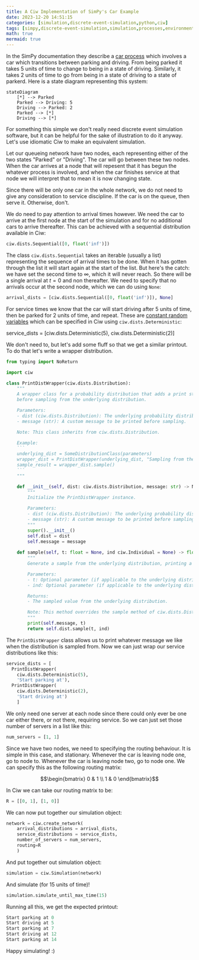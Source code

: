 ```yaml
---
title: A Ciw Implementation of SimPy's Car Example
date: 2023-12-20 14:51:15
categories: [simulation,discrete-event-simulation,python,ciw]
tags: [simpy,discrete-event-simulation,simulation,processes,environment,python,python-generator,ciw,queueing-network,queueing-theory,routing,process-based-simulation,random-variables,constant-random-variable,arrival-distributions,service-distributions,timing,initialization]
math: true
mermaid: true
---
```


In the SimPy documentation they describe a [car process](https://simpy.readthedocs.io/en/latest/simpy_intro/basic_concepts.html#our-first-process) which involves a car which transitions between parking and driving. From being parked it takes 5 units of time to change to being in a state of driving. Similarly, it takes 2 units of time to go from being in a state of driving to a state of parkerd. Here is a state diagram representing this system:

```mermaid
stateDiagram
    [*] --> Parked
    Parked --> Driving: 5
    Driving --> Parked: 2
    Parked --> [*]
    Driving --> [*]
```

For something this simple we don't really need discrete event simulation software, but it can be helpful for the sake of illustration to do it anyway. Let's use idiomatic Ciw to make an equivalent simulation.

Let our queueing network have two nodes, each representing either of the two states "Parked" or "Driving". The car will go between these two nodes. When the car arrives at a node that will repesent that it has begun the whatever process is involved, and when the car finishes service at that node we will interpret that to mean it is now changing state. 

Since there will be only one car in the whole network, we do not need to give any consideration to service discipline. If the car is on the queue, then serve it. Otherwise, don't.

We do need to pay attention to arrival times however. We need the car to arrive at the first node at the start of the simulation and for no additional cars to arrive thereafter. This can be achieved with a sequential distribution available in Ciw:

```python
ciw.dists.Sequential([0, float('inf')])
```

The class `ciw.dists.Sequential` takes an iterable (usually a list) representing the sequence of arrival times to be done. When it has gotten through the list it will start again at the start of the list. But here's the catch: we have set the second time to $\infty$, which it will never reach. So there will be a single arrival at $t=0$ and non thereafter. We need to specify that no arrivals occur at the second node, which we can do using `None`:

```python
arrival_dists = [ciw.dists.Sequential([0, float('inf')]), None]
```

For service times we know that the car will start driving after 5 units of time, then be parked for 2 units of time, and repeat. These are [constant random variables](https://en.wikipedia.org/wiki/Degenerate_distribution#Constant_random_variable) which can be specified in Ciw using `ciw.dists.Deterministic`:

service_dists = [ciw.dists.Deterministic(5), ciw.dists.Deterministic(2)]

We don't need to, but let's add some fluff so that we get a similar printout. To do that let's write a wrapper distribution.

```python
from typing import NoReturn

import ciw

class PrintDistWrapper(ciw.dists.Distribution):
    """
    A wrapper class for a probability distribution that adds a print statement
    before sampling from the underlying distribution.

    Parameters:
    - dist (ciw.dists.Distribution): The underlying probability distribution to be wrapped.
    - message (str): A custom message to be printed before sampling.

    Note: This class inherits from ciw.dists.Distribution.

    Example:
    ```
    underlying_dist = SomeDistributionClass(parameters)
    wrapper_dist = PrintDistWrapper(underlying_dist, "Sampling from the distribution:")
    sample_result = wrapper_dist.sample()
    ```
    """

    def __init__(self, dist: ciw.dists.Distribution, message: str) -> NoReturn:
        """
        Initialize the PrintDistWrapper instance.

        Parameters:
        - dist (ciw.dists.Distribution): The underlying probability distribution to be wrapped.
        - message (str): A custom message to be printed before sampling.
        """
        super().__init__()
        self.dist = dist
        self.message = message
            
    def sample(self, t: float = None, ind ciw.Individual = None) -> float:
        """
        Generate a sample from the underlying distribution, printing a custom message.

        Parameters:
        - t: Optional parameter (if applicable to the underlying distribution).
        - ind: Optional parameter (if applicable to the underlying distribution).

        Returns:
        - The sampled value from the underlying distribution.

        Note: This method overrides the sample method of ciw.dists.Distribution.
        """
        print(self.message, t)
        return self.dist.sample(t, ind)
```

The `PrintDistWrapper` class allows us to print whatever message we like when the distribution is sampled from. Now we can just wrap our service distributions like this:

```python
service_dists = [
  PrintDistWrapper(
    ciw.dists.Deterministic(5), 
    'Start parking at'), 
  PrintDistWrapper(
    ciw.dists.Deterministic(2), 
    'Start driving at')
    ]
```

We only need one server at each node since there could only ever be one car either there, or not there, requiring service. So we can just set those number of servers in a list like this:

```python
num_servers = [1, 1]
```

Since we have two nodes, we need to specifying the routing behaviour. It is simple in this case, and stationary. Whenever the car is leaving node one, go to node to. Whenever the car is leaving node two, go to node one. We can specify this as the following routing matrix:

$$\begin{bmatrix} 0 & 1 \\ 1 & 0 \end{bmatrix}$$

In Ciw we can take our routing matrix to be:

```python
R = [[0, 1], [1, 0]]
```

We can now put together our simulation object:

```python
network = ciw.create_network(
    arrival_distributions = arrival_dists,
    service_distributions = service_dists,
    number_of_servers = num_servers,
    routing=R
    )
```

And put together out simulation object:

```python
simulation = ciw.Simulation(network)
```

And simulate (for 15 units of time)!

```python
simulation.simulate_until_max_time(15)
```

Running all this, we get the expected printout:

```python
Start parking at 0
Start driving at 5
Start parking at 7
Start driving at 12
Start parking at 14
```

Happy simulating! :)
